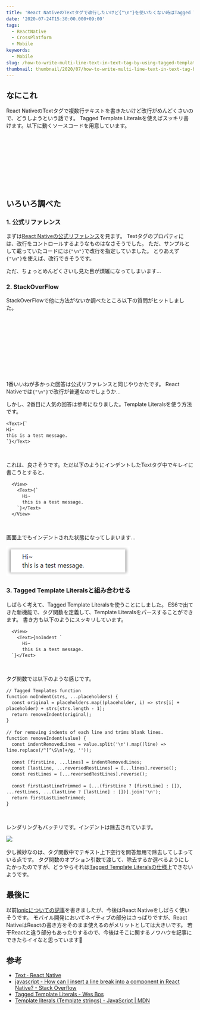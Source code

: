 ```yaml
---
title: 'React NativeのTextタグで改行したいけど{"\n"}を使いたくない時はTagged Template Literalsを使う'
date: '2020-07-24T15:30:00.000+09:00'
tags:
  - ReactNative
  - CrossPlatform
  - Mobile
keywords:
  - Mobile
slug: /how-to-write-multi-line-text-in-text-tag-by-using-tagged-template-literals-in-es6
thumbnail: thumbnail/2020/07/how-to-write-multi-line-text-in-text-tag-by-using-tagged-template-literals-in-es6.png
---
```


## なにこれ

React NativeのTextタグで複数行テキストを書きたいけど改行がめんどくさいので、どうしようという話です。
Tagged Template Literalsを使えばスッキリ書けます。以下に動くソースコードを用意しています。

<div class="iframely-embed">
  <div class="iframely-responsive" style="height: 140px; padding-bottom: 0;">
    <a href="https://snack.expo.io/@takumon/multi-line-text-in-text-tag-of-react-native" data-iframely-url="//cdn.iframe.ly/HAwniZ1"></a>
  </div>
</div>

## いろいろ調べた

### 1. 公式リファレンス
まずは[React Nativeの公式リファレンス](https://reactnative.dev/docs/text)を見ます。
Textタグのプロパティには、改行をコントロールするようなものはなさそうでした。
ただ、サンプルとして載っていたコードには`{"\n"}`で改行を指定していました。
とりあえず`{"\n"}`を使えば、改行できそうです。<br/>

ただ、ちょっとめんどくさいし見た目が煩雑になってしまいます...


### 2. StackOverFlow

StackOverFlowで他に方法がないか調べたところ以下の質問がヒットしました。

<div class="iframely-embed">
  <div class="iframely-responsive" style="height: 140px; padding-bottom: 0;">
    <a href="https://stackoverflow.com/questions/32469570/how-can-i-insert-a-line-break-into-a-text-component-in-react-native" data-iframely-url="//cdn.iframe.ly/MDEwzC6"></a>
  </div>
</div>
<br/>

1番いいねが多かった回答は公式リファレンスと同じやりかたです。 React Nativeでは`{"\n"}`で改行が普通なのでしょうか...

しかし、2番目に人気の回答は参考になりました。Template Literalsを使う方法です。

```jsx:title=Template Literalsを使って改行をスッキリさせる方法
<Text>{`
Hi~
this is a test message.
`}</Text>
```
<br/>

これは、良さそうです。ただ以下のようにインデントしたTextタグ中でキレイに書こうとすると、

```jsx:title=インデントした場合
  <View>
    <Text>{`
      Hi~
      this is a test message.
    `}</Text>
  </View>
```
<br/>

画面上でもインデントされた状態になってしまいます...

![](./rendering-result.png)


### 3. Tagged Template Literalsと組み合わせる

しばらく考えて、Tagged Template Literalsを使うことにしました。
ES6で出てきた新機能で、タグ関数を定義して、Template Literalsをパースすることができます。
書き方も以下のようにスッキリしています。


```jsx:title=Tagged Template Literalsを使った書き方
  <View>
    <Text>{noIndent `
      Hi~
      this is a test message.
  `}</Text>
```
<br/>

タグ関数では以下のような感じです。

```js:title=Tagged Template Literalsのタグ関数
// Tagged Templates function
function noIndent(strs, ...placeholders) {
  const original = placeholders.map((placeholder, i) => strs[i] + placeholder) + strs[strs.length - 1];
  return removeIndent(original);
}

// for removing indents of each line and trims blank lines.
function removeIndent(value) {
  const indentRemovedLines = value.split('\n').map((line) => line.replace(/^[^\S\n]+/g, ''));

  const [firstLine, ...lines] = indentRemovedLines;
  const [lastLine, ...reversedRestLines] = [...lines].reverse();
  const restLines = [...reversedRestLines].reverse();

  const firstLastLineTrimmed = [...(firstLine ? [firstLine] : []), ...restLines, ...(lastLine ? [lastLine] : [])].join('\n');
  return firstLastLineTrimmed;
}
```
<br/>

レンダリングもバッチリです。インデントは除去されています。

![](./rendering-rendering-result-with-tag-function.png)
<br/>


少し微妙なのは、タグ関数中でテキスト上下空行を問答無用で除去してしまっている点です。
タグ関数のオプション引数で渡して、除去するか選べるようにしたかったのですが、どうやらそれは[Tagged Template Literalsの仕様](https://developer.mozilla.org/en-US/docs/Web/JavaScript/Reference/Template_literals)上できないようです。


## 最後に

以前[Ionicについての記事](https://takumon.com/ionic-summary-and-comparison-with-react-native-and-flutter-2020)を書きましたが、今後はReact Nativeをしばらく使いそうです。
モバイル開発においてネイティブの部分はさっぱりですが、React NativeはReactの書き方をそのまま使えるのがメリットとしては大きいです。
若干Reactと違う部分もあったりするので、今後はそこに関するノウハウを記事にできたらイイなと思っています🍅


## 参考

- [Text · React Native](https://reactnative.dev/docs/text)
- [javascript - How can I insert a line break into a <Text> component in React Native? - Stack Overflow](https://stackoverflow.com/questions/32469570/how-can-i-insert-a-line-break-into-a-text-component-in-react-native)
- [Tagged Template Literals - Wes Bos](https://wesbos.com/tagged-template-literals)
- [Template literals (Template strings) - JavaScript | MDN](https://developer.mozilla.org/en-US/docs/Web/JavaScript/Reference/Template_literals)


